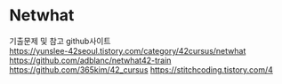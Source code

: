 # Netwhat

기출문제 및 참고 github사이트  
https://yunslee-42seoul.tistory.com/category/42cursus/netwhat  
https://github.com/adblanc/netwhat42-train  
https://github.com/365kim/42_cursus
https://stitchcoding.tistory.com/4
